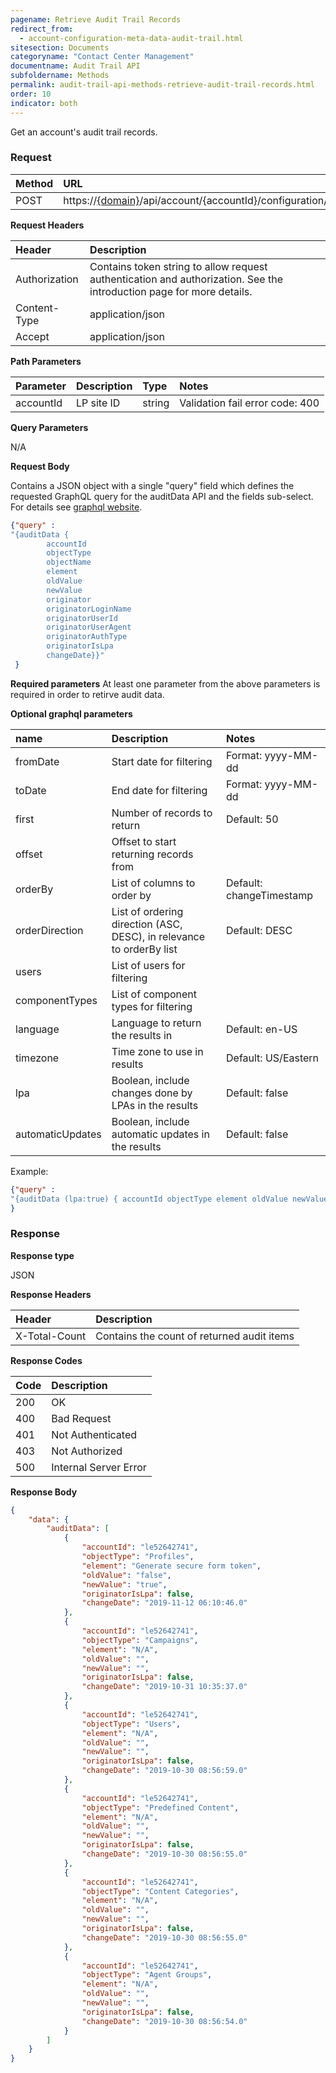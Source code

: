 ```yaml
---
pagename: Retrieve Audit Trail Records
redirect_from:
  - account-configuration-meta-data-audit-trail.html
sitesection: Documents
categoryname: "Contact Center Management"
documentname: Audit Trail API
subfoldername: Methods
permalink: audit-trail-api-methods-retrieve-audit-trail-records.html
order: 10
indicator: both
---
```


Get an account's audit trail records.

### Request

| Method | URL |
| :-------- | :------ |
| POST | https://[{domain}](/agent-domain-domain-api.html)/api/account/{accountId}/configuration/metadata/audit |

**Request Headers**

| Header | Description |
| :------- | :-------------- |
|Authorization | Contains token string to allow request authentication and authorization. See the introduction page for more details. |
|Content-Type | application/json |
|Accept | application/json |

**Path Parameters**

|Parameter|  Description|  Type|  Notes|
|:----------|  :--------------|  :--------------|  :---|
|accountId|  LP site ID|  string |  Validation fail error code: 400 |

**Query Parameters**

N/A

**Request Body**

Contains a JSON object with a single "query" field which defines the requested GraphQL query for the auditData API and the fields sub-select. For details see [graphql website](http://graphql.org/).

```json
{"query" : 
"{auditData { 
        accountId 
        objectType 
        objectName 
        element 
        oldValue 
        newValue 
        originator 
        originatorLoginName
        originatorUserId
        originatorUserAgent
        originatorAuthType 
        originatorIsLpa 
        changeDate}}"
 } 
```

**Required parameters**
At least one parameter from the above parameters is required in order to retirve audit data.

**Optional graphql parameters**

|name|Description|Notes|
| :--- | :--- | :--- |
|fromDate|Start date for filtering|Format: yyyy-MM-dd|
|toDate|End date for filtering|Format: yyyy-MM-dd|
|first|Number of records to return|Default: 50|
|offset|Offset to start returning records from||
|orderBy|List of columns to order by|Default: changeTimestamp|
|orderDirection|List of ordering direction (ASC, DESC), in relevance to orderBy list|Default: DESC|
|users|List of users for filtering||
|componentTypes|List of component types for filtering||
|language|Language to return the results in|Default: en-US|
|timezone|Time zone to use in results|Default: US/Eastern|
|lpa|Boolean, include changes done by LPAs in the results|Default: false|
|automaticUpdates|Boolean, include automatic updates in the results|Default: false|

Example:

```json
{"query" : 
"{auditData (lpa:true) { accountId objectType element oldValue newValue originatorIsLpa changeDate}}"
}
```

### Response

**Response type**

JSON

**Response Headers**

|Header|Description|
| :--- | :--- |
|X-Total-Count|Contains the count of returned audit items|

**Response Codes**

| Code | Description |
| :----- | :------------ |
| 200 | OK |
| 400 | Bad Request |
| 401 | Not Authenticated |
| 403 | Not Authorized |
| 500 | Internal Server Error |

**Response Body**

```json
{
    "data": {
        "auditData": [
            {
                "accountId": "le52642741",
                "objectType": "Profiles",
                "element": "Generate secure form token",
                "oldValue": "false",
                "newValue": "true",
                "originatorIsLpa": false,
                "changeDate": "2019-11-12 06:10:46.0"
            },
            {
                "accountId": "le52642741",
                "objectType": "Campaigns",
                "element": "N/A",
                "oldValue": "",
                "newValue": "",
                "originatorIsLpa": false,
                "changeDate": "2019-10-31 10:35:37.0"
            },
            {
                "accountId": "le52642741",
                "objectType": "Users",
                "element": "N/A",
                "oldValue": "",
                "newValue": "",
                "originatorIsLpa": false,
                "changeDate": "2019-10-30 08:56:59.0"
            },
            {
                "accountId": "le52642741",
                "objectType": "Predefined Content",
                "element": "N/A",
                "oldValue": "",
                "newValue": "",
                "originatorIsLpa": false,
                "changeDate": "2019-10-30 08:56:55.0"
            },
            {
                "accountId": "le52642741",
                "objectType": "Content Categories",
                "element": "N/A",
                "oldValue": "",
                "newValue": "",
                "originatorIsLpa": false,
                "changeDate": "2019-10-30 08:56:55.0"
            },
            {
                "accountId": "le52642741",
                "objectType": "Agent Groups",
                "element": "N/A",
                "oldValue": "",
                "newValue": "",
                "originatorIsLpa": false,
                "changeDate": "2019-10-30 08:56:54.0"
            }
        ]
    }
}
```
